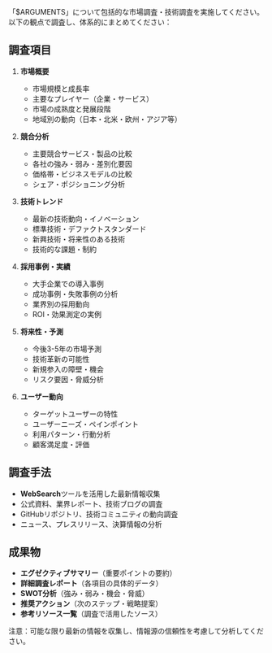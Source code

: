 「$ARGUMENTS」について包括的な市場調査・技術調査を実施してください。以下の観点で調査し、体系的にまとめてください：

## 調査項目

1. **市場概要**
   - 市場規模と成長率
   - 主要なプレイヤー（企業・サービス）
   - 市場の成熟度と発展段階
   - 地域別の動向（日本・北米・欧州・アジア等）

2. **競合分析**
   - 主要競合サービス・製品の比較
   - 各社の強み・弱み・差別化要因
   - 価格帯・ビジネスモデルの比較
   - シェア・ポジショニング分析

3. **技術トレンド**
   - 最新の技術動向・イノベーション
   - 標準技術・デファクトスタンダード
   - 新興技術・将来性のある技術
   - 技術的な課題・制約

4. **採用事例・実績**
   - 大手企業での導入事例
   - 成功事例・失敗事例の分析
   - 業界別の採用動向
   - ROI・効果測定の実例

5. **将来性・予測**
   - 今後3-5年の市場予測
   - 技術革新の可能性
   - 新規参入の障壁・機会
   - リスク要因・脅威分析

6. **ユーザー動向**
   - ターゲットユーザーの特性
   - ユーザーニーズ・ペインポイント
   - 利用パターン・行動分析
   - 顧客満足度・評価

## 調査手法
- **WebSearch**ツールを活用した最新情報収集
- 公式資料、業界レポート、技術ブログの調査
- GitHubリポジトリ、技術コミュニティの動向調査
- ニュース、プレスリリース、決算情報の分析

## 成果物
- **エグゼクティブサマリー**（重要ポイントの要約）
- **詳細調査レポート**（各項目の具体的データ）
- **SWOT分析**（強み・弱み・機会・脅威）
- **推奨アクション**（次のステップ・戦略提案）
- **参考リソース一覧**（調査で活用したソース）

注意：可能な限り最新の情報を収集し、情報源の信頼性を考慮して分析してください。